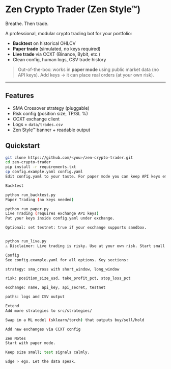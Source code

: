 # Zen Crypto Trader (Zen Style™)

Breathe. Then trade.

A professional, modular crypto trading bot for your portfolio:
- **Backtest** on historical OHLCV
- **Paper trade** (simulated, no keys required)
- **Live trade** via CCXT (Binance, Bybit, etc.)
- Clean config, human logs, CSV trade history

> Out-of-the-box: works in **paper mode** using public market data (no API keys).
> Add keys → it can place real orders (at your own risk).

---

## Features
- SMA Crossover strategy (pluggable)
- Risk config (position size, TP/SL %)
- CCXT exchange client
- Logs + `data/trades.csv`
- Zen Style™ banner + readable output

## Quickstart
```bash
git clone https://github.com/<you>/zen-crypto-trader.git
cd zen-crypto-trader
pip install -r requirements.txt
cp config.example.yaml config.yaml
Edit config.yaml to your taste. For paper mode you can keep API keys empty.

Backtest

python run_backtest.py
Paper Trading (no keys needed)

python run_paper.py
Live Trading (requires exchange API keys)
Put your keys inside config.yaml under exchange.

Optional: set testnet: true if your exchange supports sandbox.


python run_live.py
⚠️ Disclaimer: Live trading is risky. Use at your own risk. Start small.

Config
See config.example.yaml for all options. Key sections:

strategy: sma_cross with short_window, long_window

risk: position_size_usd, take_profit_pct, stop_loss_pct

exchange: name, api_key, api_secret, testnet

paths: logs and CSV output

Extend
Add more strategies to src/strategies/

Swap in a ML model (sklearn/torch) that outputs buy/sell/hold

Add new exchanges via CCXT config

Zen Notes
Start with paper mode.

Keep size small; test signals calmly.

Edge > ego. Let the data speak.